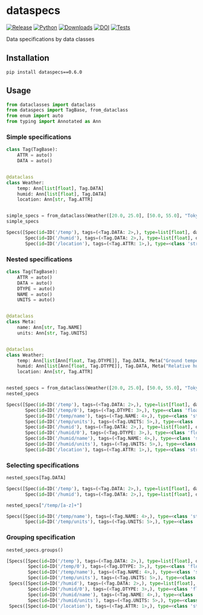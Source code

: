 # dataspecs

[![Release](https://img.shields.io/pypi/v/dataspecs?label=Release&color=cornflowerblue&style=flat-square)](https://pypi.org/project/dataspecs/)
[![Python](https://img.shields.io/pypi/pyversions/dataspecs?label=Python&color=cornflowerblue&style=flat-square)](https://pypi.org/project/dataspecs/)
[![Downloads](https://img.shields.io/pypi/dm/dataspecs?label=Downloads&color=cornflowerblue&style=flat-square)](https://pepy.tech/project/dataspecs)
[![DOI](https://img.shields.io/badge/DOI-10.5281/zenodo.10652375-cornflowerblue?style=flat-square)](https://doi.org/10.5281/zenodo.10652375)
[![Tests](https://img.shields.io/github/actions/workflow/status/astropenguin/dataspecs/tests.yaml?label=Tests&style=flat-square)](https://github.com/astropenguin/dataspecs/actions)

Data specifications by data classes

## Installation

```shell
pip install dataspecs==0.6.0
```

## Usage

```python
from dataclasses import dataclass
from dataspecs import TagBase, from_dataclass
from enum import auto
from typing import Annotated as Ann
```

### Simple specifications

```python
class Tag(TagBase):
    ATTR = auto()
    DATA = auto()


@dataclass
class Weather:
    temp: Ann[list[float], Tag.DATA]
    humid: Ann[list[float], Tag.DATA]
    location: Ann[str, Tag.ATTR]


simple_specs = from_dataclass(Weather([20.0, 25.0], [50.0, 55.0], "Tokyo"))
simple_specs
```
```python
Specs([Spec(id=ID('/temp'), tags=(<Tag.DATA: 2>,), type=list[float], data=[20.0, 25.0]),
       Spec(id=ID('/humid'), tags=(<Tag.DATA: 2>,), type=list[float], data=[50.0, 55.0]),
       Spec(id=ID('/location'), tags=(<Tag.ATTR: 1>,), type=<class 'str'>, data='Tokyo')])
```

### Nested specifications

```python
class Tag(TagBase):
    ATTR = auto()
    DATA = auto()
    DTYPE = auto()
    NAME = auto()
    UNITS = auto()


@dataclass
class Meta:
    name: Ann[str, Tag.NAME]
    units: Ann[str, Tag.UNITS]


@dataclass
class Weather:
    temp: Ann[list[Ann[float, Tag.DTYPE]], Tag.DATA, Meta("Ground temperature", "K")]
    humid: Ann[list[Ann[float, Tag.DTYPE]], Tag.DATA, Meta("Relative humidity", "%")]
    location: Ann[str, Tag.ATTR]


nested_specs = from_dataclass(Weather([20.0, 25.0], [50.0, 55.0], "Tokyo"))
nested_specs
```
```python
Specs([Spec(id=ID('/temp'), tags=(<Tag.DATA: 2>,), type=list[float], data=[20.0, 25.0]),
       Spec(id=ID('/temp/0'), tags=(<Tag.DTYPE: 3>,), type=<class 'float'>, data=None),
       Spec(id=ID('/temp/name'), tags=(<Tag.NAME: 4>,), type=<class 'str'>, data='Ground temperature'),
       Spec(id=ID('/temp/units'), tags=(<Tag.UNITS: 5>,), type=<class 'str'>, data='K'),
       Spec(id=ID('/humid'), tags=(<Tag.DATA: 2>,), type=list[float], data=[50.0, 55.0]),
       Spec(id=ID('/humid/0'), tags=(<Tag.DTYPE: 3>,), type=<class 'float'>, data=None),
       Spec(id=ID('/humid/name'), tags=(<Tag.NAME: 4>,), type=<class 'str'>, data='Relative humidity'),
       Spec(id=ID('/humid/units'), tags=(<Tag.UNITS: 5>,), type=<class 'str'>, data='%'),
       Spec(id=ID('/location'), tags=(<Tag.ATTR: 1>,), type=<class 'str'>, data='Tokyo')])
```

### Selecting specifications

```python
nested_specs[Tag.DATA]
```
```python
Specs([Spec(id=ID('/temp'), tags=(<Tag.DATA: 2>,), type=list[float], data=[20.0, 25.0]),
       Spec(id=ID('/humid'), tags=(<Tag.DATA: 2>,), type=list[float], data=[50.0, 55.0])])
```

```python
nested_specs["/temp/[a-z]+"]
```
```python
Specs([Spec(id=ID('/temp/name'), tags=(<Tag.NAME: 4>,), type=<class 'str'>, data='Ground temperature'),
       Spec(id=ID('/temp/units'), tags=(<Tag.UNITS: 5>,), type=<class 'str'>, data='K')])
```

### Grouping specification

```python
nested_specs.groups()
```
```python
[Specs([Spec(id=ID('/temp'), tags=(<Tag.DATA: 2>,), type=list[float], data=[20.0, 25.0]),
        Spec(id=ID('/temp/0'), tags=(<Tag.DTYPE: 3>,), type=<class 'float'>, data=None),
        Spec(id=ID('/temp/name'), tags=(<Tag.NAME: 4>,), type=<class 'str'>, data='Ground temperature'),
        Spec(id=ID('/temp/units'), tags=(<Tag.UNITS: 5>,), type=<class 'str'>, data='K')]),
 Specs([Spec(id=ID('/humid'), tags=(<Tag.DATA: 2>,), type=list[float], data=[50.0, 55.0]),
        Spec(id=ID('/humid/0'), tags=(<Tag.DTYPE: 3>,), type=<class 'float'>, data=None),
        Spec(id=ID('/humid/name'), tags=(<Tag.NAME: 4>,), type=<class 'str'>, data='Relative humidity'),
        Spec(id=ID('/humid/units'), tags=(<Tag.UNITS: 5>,), type=<class 'str'>, data='%')]),
 Specs([Spec(id=ID('/location'), tags=(<Tag.ATTR: 1>,), type=<class 'str'>, data='Tokyo')])]
```
